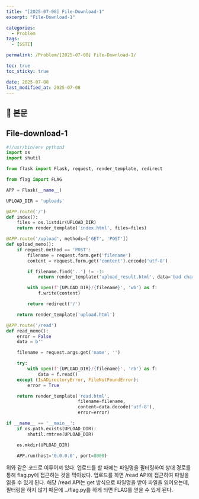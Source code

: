 ```yaml
---
title: "[2025-07-08] File-Download-1"
excerpt: "File-Download-1"

categories:
  - Problem
tags:
  - [SSTI]

permalink: /Problem/[2025-07-08] File-Download-1/

toc: true
toc_sticky: true

date: 2025-07-08
last_modified_at: 2025-07-08
---
```


## 🦥 본문

## File-download-1

```python
#!/usr/bin/env python3
import os
import shutil

from flask import Flask, request, render_template, redirect

from flag import FLAG

APP = Flask(__name__)

UPLOAD_DIR = 'uploads'

@APP.route('/')
def index():
    files = os.listdir(UPLOAD_DIR)
    return render_template('index.html', files=files)

@APP.route('/upload', methods=['GET', 'POST'])
def upload_memo():
    if request.method == 'POST':
        filename = request.form.get('filename')
        content = request.form.get('content').encode('utf-8')

        if filename.find('..') != -1:
            return render_template('upload_result.html', data='bad characters,,')

        with open(f'{UPLOAD_DIR}/{filename}', 'wb') as f:
            f.write(content)

        return redirect('/')

    return render_template('upload.html')

@APP.route('/read')
def read_memo():
    error = False
    data = b''

    filename = request.args.get('name', '')

    try:
        with open(f'{UPLOAD_DIR}/{filename}', 'rb') as f:
            data = f.read()
    except (IsADirectoryError, FileNotFoundError):
        error = True

    return render_template('read.html',
                           filename=filename,
                           content=data.decode('utf-8'),
                           error=error)

if __name__ == '__main__':
    if os.path.exists(UPLOAD_DIR):
        shutil.rmtree(UPLOAD_DIR)

    os.mkdir(UPLOAD_DIR)

    APP.run(host='0.0.0.0', port=8000)

```

위와 같은 코드로 이루어져 있다. 업로드를 할 때에는 파일명을 필터링하여 상대 경로를 통해 flag.py에 접근하는 것을 막아놨다. 업로드를 하면 /read API에 접근하여 파일을 읽을 수 있게 된다. 해당 /read API는 get 방식으로 파일명을 받아 파일을 읽어오는데, 필터링을 하지 않기 때문에 ../flag.py를 하게 되면 FLAG를 얻을 수 있게 된다.